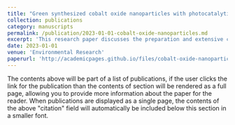 ```yaml
---
title: "Green synthesized cobalt oxide nanoparticles with photocatalytic activity towards dye removal"
collection: publications
category: manuscripts
permalink: /publication/2023-01-01-cobalt-oxide-nanoparticles.md
excerpt: 'This research paper discusses the preparation and extensive characterisation of cobalt oxide nanoparticles and their photocatalytic potential in degrading methylene blue.'
date: 2023-01-01
venue: 'Environmental Research'
paperurl: 'http://academicpages.github.io/files/cobalt-oxide-nanoparticles.pdf'
---
```


The contents above will be part of a list of publications, if the user clicks the link for the publication than the contents of section will be rendered as a full page, allowing you to provide more information about the paper for the reader. When publications are displayed as a single page, the contents of the above "citation" field will automatically be included below this section in a smaller font.
